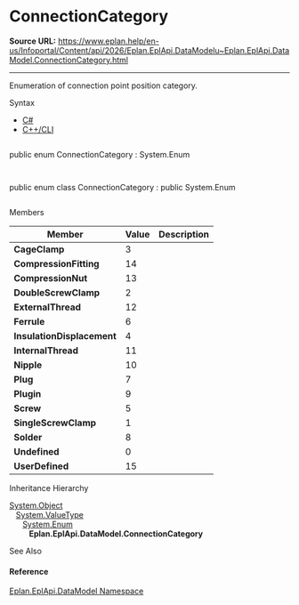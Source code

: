# ConnectionCategory

**Source URL:** https://www.eplan.help/en-us/Infoportal/Content/api/2026/Eplan.EplApi.DataModelu~Eplan.EplApi.DataModel.ConnectionCategory.html

---

Enumeration of connection point position category.

Syntax

- [C#](#i-syntax-CS)
- [C++/CLI](#i-syntax-CPP2005)

```
```
public enum ConnectionCategory : System.Enum
```
```

```
```
public enum class ConnectionCategory : public System.Enum
```
```

Members

| Member | Value | Description |
| --- | --- | --- |
| **CageClamp** | 3 |  |
| **CompressionFitting** | 14 |  |
| **CompressionNut** | 13 |  |
| **DoubleScrewClamp** | 2 |  |
| **ExternalThread** | 12 |  |
| **Ferrule** | 6 |  |
| **InsulationDisplacement** | 4 |  |
| **InternalThread** | 11 |  |
| **Nipple** | 10 |  |
| **Plug** | 7 |  |
| **Plugin** | 9 |  |
| **Screw** | 5 |  |
| **SingleScrewClamp** | 1 |  |
| **Solder** | 8 |  |
| **Undefined** | 0 |  |
| **UserDefined** | 15 |  |

Inheritance Hierarchy

[System.Object](#)  
   [System.ValueType](#)  
      [System.Enum](#)  
         **Eplan.EplApi.DataModel.ConnectionCategory**

See Also

#### Reference

[Eplan.EplApi.DataModel Namespace](Eplan.EplApi.DataModelu~Eplan.EplApi.DataModel_namespace.html)